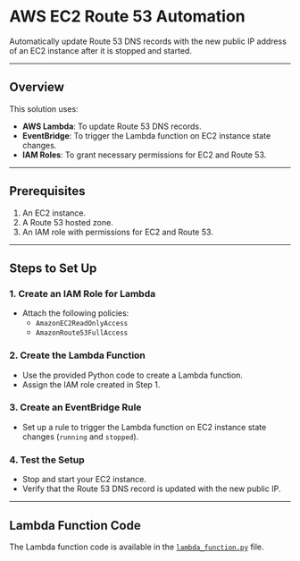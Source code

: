 # AWS EC2 Route 53 Automation

Automatically update Route 53 DNS records with the new public IP address of an EC2 instance after it is stopped and started.

---

## Overview
This solution uses:
- **AWS Lambda**: To update Route 53 DNS records.
- **EventBridge**: To trigger the Lambda function on EC2 instance state changes.
- **IAM Roles**: To grant necessary permissions for EC2 and Route 53.

---

## Prerequisites
1. An EC2 instance.
2. A Route 53 hosted zone.
3. An IAM role with permissions for EC2 and Route 53.

---

## Steps to Set Up

### 1. Create an IAM Role for Lambda
- Attach the following policies:
  - `AmazonEC2ReadOnlyAccess`
  - `AmazonRoute53FullAccess`

### 2. Create the Lambda Function
- Use the provided Python code to create a Lambda function.
- Assign the IAM role created in Step 1.

### 3. Create an EventBridge Rule
- Set up a rule to trigger the Lambda function on EC2 instance state changes (`running` and `stopped`).

### 4. Test the Setup
- Stop and start your EC2 instance.
- Verify that the Route 53 DNS record is updated with the new public IP.

---

## Lambda Function Code
The Lambda function code is available in the [`lambda_function.py`](lambda_function.py) file.

